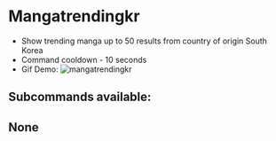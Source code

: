 # Mangatrendingkr 
- Show trending manga up to 50 results from country of origin South Korea
- Command cooldown - 10 seconds
- Gif Demo: ![mangatrendingkr](https://i.imgur.com/phfECho.gif)

## Subcommands available:

## None